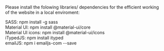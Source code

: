 Please install the folowing libraries/ dependencies for the efficient working of the website in a local enviroment:</br>

SASS:               npm install -g sass</br>
Material UI:        npm install @material-ui/core</br>
Material UI icons:  npm install @material-ui/icons</br>
iTypedJS:           npm install ityped</br>
emailJS:            npm i emailjs-com --save</br>